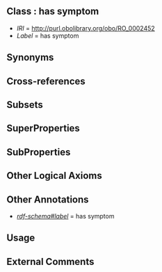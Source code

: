 
## Class : has symptom

 * *IRI* = http://purl.obolibrary.org/obo/RO_0002452
 * *Label* = has symptom

## Synonyms


## Cross-references


## Subsets


## SuperProperties


## SubProperties


## Other Logical Axioms


## Other Annotations

 * *[rdf-schema#label](../../el/rdf-schema#label.md)* = has symptom

## Usage


## External Comments

